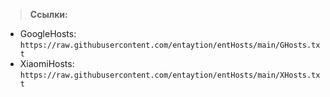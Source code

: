 > **Ссылки:**
+ GoogleHosts: `https://raw.githubusercontent.com/entaytion/entHosts/main/GHosts.txt`
+ XiaomiHosts: `https://raw.githubusercontent.com/entaytion/entHosts/main/XHosts.txt`
